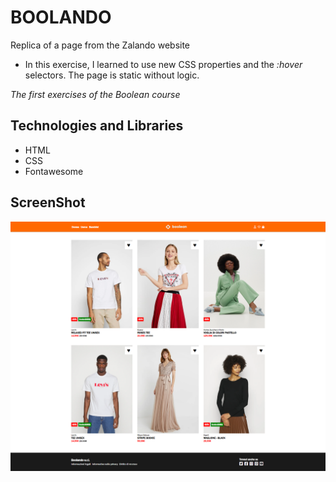 # BOOLANDO

Replica of a page from the Zalando website

- In this exercise, I learned to use new CSS properties and the _:hover_ selectors. The page is static without logic.

_The first exercises of the Boolean course_

## Technologies and Libraries

- HTML
- CSS
- Fontawesome

## ScreenShot

![Alt text](/img/boolando-result.png)

